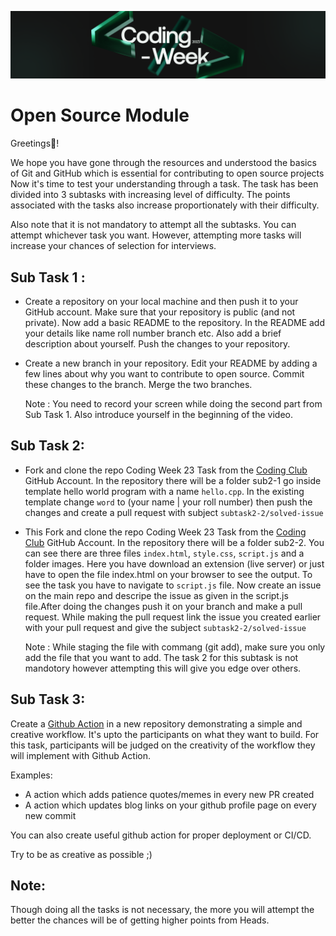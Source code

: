 ![Coding_Week](./Coding_Week.jpeg)

# Open Source Module

Greetings🎉!

We hope you have gone through the resources and understood the basics of Git and GitHub which is essential for contributing to open source projects
Now it's time to test your understanding through a task. The task has been divided into 3 subtasks with increasing level of difficulty. The points associated with the tasks also increase proportionately with their difficulty.

Also note that it is not mandatory to attempt all the subtasks. You can attempt whichever task you want. However, attempting more tasks will increase your chances of selection for interviews.

## Sub Task 1 :

- Create a repository on your local machine and then push it to your GitHub account. Make sure that your repository is public (and not private). Now add a basic README to the repository. In the README add your details like name roll number branch etc.  Also add a brief description about yourself. Push the changes to your repository.
- Create a new branch in your repository. Edit your README by adding a few lines about why you want to contribute to open source. Commit these changes to the branch. Merge the two branches.

     Note : You need to record your screen while doing the second part from Sub Task 1. Also introduce yourself in the beginning of the video.

## Sub Task 2:

- Fork and clone the repo Coding Week 23 Task from the [Coding Club](https://github.com/codingiitg) GitHub Account. In the repository there will be a folder sub2-1 go inside template hello world program with a name `hello.cpp`. In the existing template change `word` to (your name | your roll number) then push the changes and create a pull request with subject `subtask2-2/solved-issue`
- This Fork and clone the repo Coding Week 23 Task from the [Coding Club](https://github.com/codingiitg) GitHub Account. In the repository there will be a folder sub2-2. You can see there are three files `index.html`, `style.css`, `script.js` and a folder images. Here you have download an extension (live server) or just have to open the file index.html on your browser to see the output. To see the task you have to navigate to `script.js` file. Now create an issue on the main repo and descripe the issue as given in the script.js file.After doing the changes push it on your branch and make a pull request. While making the pull request link the issue you created earlier with your pull request and give the subject `subtask2-2/solved-issue`

    Note : While staging the file with commang (git add), make sure you only add the file that you want to add. The task 2 for this subtask is not mandotory however attempting this will give you edge over others.

## Sub Task 3:
Create a [Github Action](https://docs.github.com/en/actions) in a new repository demonstrating a simple and creative workflow. It's upto the participants on what they want to build. For this task, participants will be judged on the creativity of the workflow they will implement with Github Action.

Examples:
- A action which adds patience quotes/memes in every new PR created
- A action which updates blog links on your github profile page on every new commit

You can also create useful github action for proper deployment or CI/CD.

Try to be as creative as possible ;)



## Note:

Though doing all the tasks is not necessary, the more you will attempt the better the chances will be of getting higher points from Heads.
